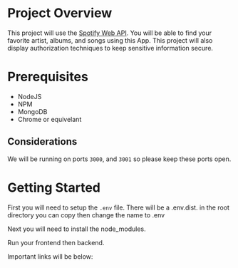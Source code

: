 # Project Overview

This project will use the [Spotify Web API](https://developer.spotify.com/documentation/web-api/). You will be able to find your favorite artist, albums, and songs using this App. This project will also display authorization techniques to keep sensitive information secure.

# Prerequisites

- NodeJS
- NPM
- MongoDB
- Chrome or equivelant

## Considerations

We will be running on ports `3000`, and `3001` so please keep these ports open.

# Getting Started

First you will need to setup the `.env` file. There will be a .env.dist. in the root directory you can copy then change the name to .env


Next you will need to install the node_modules.

Run your frontend then backend.

Important links will be below: